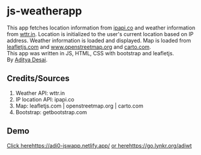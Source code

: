 # js-weatherapp
This app fetches location information from <a href="https://ipapi.co/" target="_blank">ipapi.co</a> and weather information from <a href="https://wttr.in/" target="_blank">wttr.in</a>.
Location is initialized to the user's current location based on IP address. Weather information is loaded and displayed. Map is loaded from <a href="https://leafletjs.com/" target="_blank">leafletjs.com</a> and <a href="https://www.openstreetmap.org/" target="_blank">www.openstreetmap.org</a> and <a href="https://carto.com/attribution/" target="_blank">carto.com</a>.<br>
This app was written in JS, HTML, CSS with bootstrap and leafletjs.<br>
By <a href="https://adityad.me/" target="_blank">Aditya Desai</a>.<br>

## Credits/Sources
1. Weather API: wttr.in
2. IP location API: ipapi.co
3. Map: leafletjs.com | openstreetmap.org | carto.com
4. Bootstrap: getbootstrap.com

## Demo
[Click here](https://adi0-jswapp.netlify.app/)https://adi0-jswapp.netlify.app/
[or here](https://go.lynkr.org/adiwt)https://go.lynkr.org/adiwt
